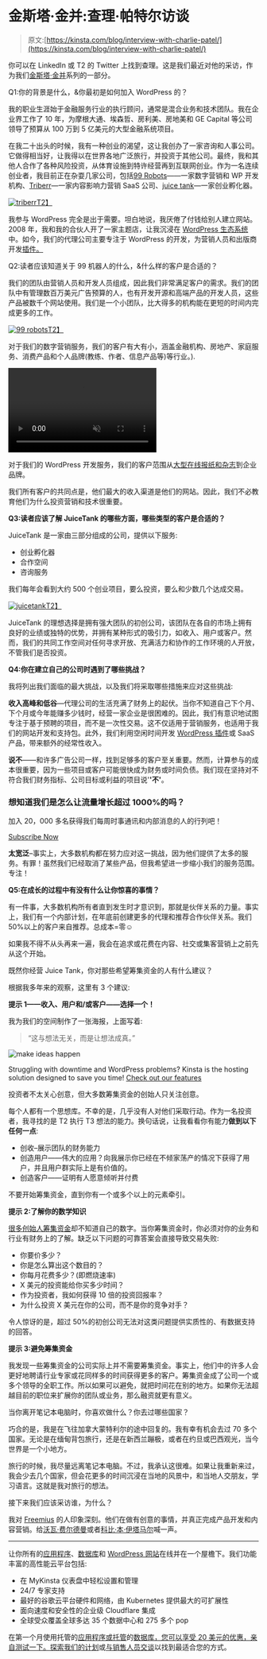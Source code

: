 # 金斯塔·金并:查理·帕特尔访谈

> 原文:[https://kinsta.com/blog/interview-with-charlie-patel/](https://kinsta.com/blog/interview-with-charlie-patel/)

你可以在 LinkedIn 或 T2 的 Twitter 上找到查理。这是我们最近对他的采访，作为我们[金斯塔·金并](https://kinsta.com/?post_type=post&s=kingpin)系列的一部分。

Q1:你的背景是什么，&你最初是如何加入 WordPress 的？

我的职业生涯始于金融服务行业的执行顾问，通常是混合业务和技术团队。我在企业界工作了 10 年，为摩根大通、埃森哲、房利美、房地美和 GE Capital 等公司领导了预算从 100 万到 5 亿美元的大型金融系统项目。

在我二十出头的时候，我有一种创业的渴望，这让我创办了一家咨询和人事公司。它做得相当好，让我得以在世界各地广泛旅行，并投资于其他公司。最终，我和其他人合作了各种风险投资，从体育设施到特许经营再到互联网创业。作为一名连续创业者，我目前正在杂耍几家公司，包括[99 Robots](https://99robots.com)——一家数字营销和 WP 开发机构、[Triberr](http://triberr.com)—一家内容影响力营销 SaaS 公司、[juice tank](http://juicetank.com)—一家创业孵化器。

[![triberr](../Images/a00dca53b29d1c47e00bf9f0203e06c4.png)T2】](http://triberr.com/)

我参与 WordPress 完全是出于需要。坦白地说，我厌倦了付钱给别人建立网站。2008 年，我和我的合伙人开了一家主题店，让我沉浸在 [WordPress 生态系统](https://kinsta.com/learn/wordpress-history/)中。如今，我们的代理公司主要专注于 WordPress 的开发，为营销人员和出版商开发[插件。](https://kinsta.com/learn/content-marketing/)

Q2:读者应该知道关于 99 机器人的什么，&什么样的客户是合适的？

我们的团队由营销人员和开发人员组成，因此我们非常满足客户的需求。我们的团队中有管理数百万美元广告预算的人，也有开发开源和高端产品的开发人员，这些产品被数千个网站使用。我们是一个小团队，比大得多的机构能在更短的时间内完成更多的工作。

[![99 robots](../Images/b3f2c8b44486951a0bb48a23782492a7.png)T2】](https://99robots.com/)

对于我们的数字营销服务，我们的客户有大有小，涵盖金融机构、房地产、家庭服务、消费产品和个人品牌(教练、作者、信息产品等)等行业。).

<link rel="stylesheet" href="https://kinsta.com/wp-content/themes/kinsta/dist/components/ctas/cta-mini.css?ver=2e932b8aba3918bfb818">

<aside class="sidebar-cta">

<form id="cta-mini-competition-form" class="cta-mini__content cta-mini__content--comparison" action="https://kinsta.com/kinsta-alternatives/" method="post"><video src="https://kinsta.com/wp-content/themes/kinsta/images/components/sidebar-cta/podium.mp4" loading="lazy" width="298" height="170" aria-hidden="true" loop="true" autoplay="true" playsinline="true" muted="true" disablepictureinpicture="true"><label for="cta-mini-competitors">See how Kinsta stacks up against the competition.</label> <select name="cta-mini-competitors" id="cta-mini-competitors"><option value="">Select your provider</option> <option value="https://kinsta.com/wp-engine-alternative/">WP Engine</option> <option value="https://kinsta.com/siteground-alternative/">SiteGround</option> <option value="https://kinsta.com/godaddy-alternative/">GoDaddy</option> <option value="https://kinsta.com/bluehost-alternative/">Bluehost</option> <option value="https://kinsta.com/flywheel-hosting-alternative/">Flywheel</option> <option value="https://kinsta.com/hostgator-alternative/">HostGator</option> <option value="https://kinsta.com/cloudways-alternative/">Cloudways</option> <option value="https://kinsta.com/aws-alternative/">AWS</option> <option value="https://kinsta.com/digitalocean-alternative/">Digital Ocean</option> <option value="https://kinsta.com/dreamhost-alternative/">DreamHost</option> <option value="https://kinsta.com/kinsta-alternatives/">Other</option></select> <button class="button" type="submit" data-track-ga-category="sidebar-cta" data-track-ga-label="variation_comparison">Compare</button></video></form>

</aside>

对于我们的 WordPress 开发服务，我们的客户范围从[大型在线报纸和杂志](https://kinsta.com/blog/wordpress-site-examples/)到企业品牌。

我们所有客户的共同点是，他们最大的收入渠道是他们的网站。因此，我们不必教育他们为什么投资营销和技术很重要。

**Q3:读者应该了解 JuiceTank 的哪些方面，哪些类型的客户是合适的？**

JuiceTank 是一家由三部分组成的公司，提供以下服务:

*   创业孵化器
*   合作空间
*   咨询服务

我们每年会看到大约 500 个创业项目，要么投资，要么和少数几个达成交易。

[![juicetank](../Images/6b199666e16e0d1d01ebaec328bc0cdf.png)T2】](http://juicetank.com)

JuiceTank 的理想选择是拥有强大团队的初创公司，该团队在各自的市场上拥有良好的业绩或独特的优势，并拥有某种形式的吸引力，如收入、用户或客户。然而，我们的共同工作空间对任何寻求开放、充满活力和协作的工作环境的人开放，不管我们是否投资。

**Q4:你在建立自己的公司时遇到了哪些挑战？**

我将列出我们面临的最大挑战，以及我们将采取哪些措施来应对这些挑战:

**收入高峰和低谷**—代理公司的生活充满了财务上的起伏。当你不知道自己下个月、下个月或今年能赚多少钱时，经营一家企业是很困难的。因此，我们有意识地试图专注于基于预聘的项目，而不是一次性交易。这不仅适用于营销服务，也适用于我们的网站开发和支持包。此外，我们利用空闲时间开发 [WordPress 插件](https://99robots.com/products)或 SaaS 产品，带来额外的经常性收入。

**说不**——和许多广告公司一样，找到足够多的客户至关重要。然而，计算参与的成本很重要，因为一些项目或客户可能很快成为财务或时间负债。我们现在坚持对不符合我们财务指标、公司目标或利益的项目说'**'不'**。

 <dialog id="newsletter" class="dialog dialog has-dark-blue-background-color email-modal" aria-hidden="true">## 注册订阅时事通讯

<kinsta-form show-name="false" show-phone="false" show-website="false" show-company="false" show-disk-space="false" show-monthly-visits="false" show-number-of-websites="false" show-message="false" submit-button-text="Sign Up Now" submit-button-text-sending="Signing Up..." success-title="Thanks for subscribing!" success-message="Keep an eye out for our next newsletter." terms-template="newsletter" hubspot-source="subscribe_to_newsletter" submit-button-text-loading="Signing Up"></kinsta-form></dialog>

### 想知道我们是怎么让流量增长超过 1000%的吗？

加入 20，000 多名获得我们每周时事通讯和内部消息的人的行列吧！

[Subscribe Now](#newsletter)

**太宽泛**–事实上，大多数机构都在努力应对这一挑战，因为他们提供了太多的服务。有罪！虽然我们已经取消了某些产品，但我希望进一步缩小我们的服务范围。专注！

**Q5:在成长的过程中有没有什么让你惊喜的事情？**

有一件事，大多数机构所有者直到发生时才意识到，那就是伙伴关系的力量。事实上，我们有一个内部计划，在年底前创建更多的代理和推荐合作伙伴关系。我们 50%以上的客户来自推荐。总成本=零☺

如果我不得不从头再来一遍，我会在追求或花费在内容、社交或集客营销上之前先从这个开始。

既然你经营 Juice Tank，你对那些希望筹集资金的人有什么建议？

根据我多年来的观察，这里有 3 个建议:

**提示 1——收入、用户和/或客户——选择一个！**

我为我们的空间制作了一张海报，上面写着:

> “这与想法无关，而是让想法成真。”

![make ideas happen](../Images/b2789363ab7d7b4a64d8c5799c4fd3e5.png)

Struggling with downtime and WordPress problems? Kinsta is the hosting solution designed to save you time! [Check out our features](https://kinsta.com/features/)

投资者不太关心创意，但大多数筹集资金的创始人只关注创意。

每个人都有一个思想库。不幸的是，几乎没有人对他们采取行动。作为一名投资者，我寻找的是 T2 执行 T3 想法的能力。换句话说，让我看看你有能力**做到以下任何一点**:

*   创收–展示团队的财务能力
*   创造用户——伟大的应用？向我展示你已经在不倾家荡产的情况下获得了用户，并且用户群实际上是有价值的。
*   创造客户——证明有人愿意倾听并付费

不要开始筹集资金，直到你有一个或多个以上的元素牵引。

**提示 2:了解你的数学知识**

[很多创始人筹集资金](https://kinsta.com/blog/vc-route/)却不知道自己的数字。当你筹集资金时，你必须对你的业务和行业有财务上的了解。缺乏以下问题的可靠答案会直接导致交易失败:

*   你要价多少？
*   你是怎么算出这个数目的？
*   你每月花费多少？(即燃烧速率)
*   X 美元的投资能给你买多少时间？
*   作为投资者，我如何获得 10 倍的投资回报率？
*   为什么投资 X 美元在你的公司，而不是你的竞争对手？

令人惊讶的是，超过 50%的初创公司无法对这类问题提供实质性的、有数据支持的回答。

**提示 3:避免筹集资金**

我发现一些筹集资金的公司实际上并不需要筹集资金。事实上，他们中的许多人会更好地聘请行业专家或花同样多的时间获得更多的客户。筹集资金成了公司一个或多个领导的全职工作。所以如果可以避免，就把时间花在别的地方。如果你无法超越目前的职位来扩展你的团队或业务，那么融资就更有意义。

当你离开笔记本电脑时，你喜欢做什么？你去过哪些国家？

巧合的是，我是在飞往加拿大蒙特利尔的途中回复的。我有幸有机会去过 70 多个国家。无论是在缅甸背包旅行，还是在新西兰蹦极，或者在约旦或巴西观光，当今世界是一个小地方。

旅行的时候，我尽量远离笔记本电脑。不过，我承认这很难。如果让我重新来过，我会少去几个国家，但会花更多的时间沉浸在当地的风景中，和当地人交朋友，学习语言。这就是我对旅行的想法。

接下来我们应该采访谁，为什么？

我对 [Freemius](https://freemius.com/) 的人印象深刻。他们在做有创意的事情，并真正完成产品开发和内容营销。给[沃瓦·费尔德曼](https://kinsta.com/blog/interview-with-vova-feldman/)或者[科比·本·伊塔马尔](https://twitter.com/Caparico)喊一声。

* * *

让你所有的[应用程序](https://kinsta.com/application-hosting/)、[数据库](https://kinsta.com/database-hosting/)和 [WordPress 网站](https://kinsta.com/wordpress-hosting/)在线并在一个屋檐下。我们功能丰富的高性能云平台包括:

*   在 MyKinsta 仪表盘中轻松设置和管理
*   24/7 专家支持
*   最好的谷歌云平台硬件和网络，由 Kubernetes 提供最大的可扩展性
*   面向速度和安全性的企业级 Cloudflare 集成
*   全球受众覆盖全球多达 35 个数据中心和 275 多个 pop

在第一个月使用托管的[应用程序或托管](https://kinsta.com/application-hosting/)的[数据库，您可以享受 20 美元的优惠，亲自测试一下。探索我们的](https://kinsta.com/database-hosting/)[计划](https://kinsta.com/plans/)或[与销售人员交谈](https://kinsta.com/contact-us/)以找到最适合您的方式。